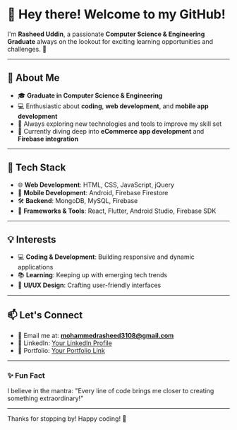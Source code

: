 # 👋 Hey there! Welcome to my GitHub!  

I'm **Rasheed Uddin**, a passionate **Computer Science & Engineering Graduate** always on the lookout for exciting learning opportunities and challenges. 🌟  

---

## 👀 About Me  

- 🎓 **Graduate in Computer Science & Engineering**
- 💻 Enthusiastic about **coding**, **web development**, and **mobile app development**
- 🚀 Always exploring new technologies and tools to improve my skill set
- 🌱 Currently diving deep into **eCommerce app development** and **Firebase integration**

---

## 🔧 Tech Stack  

- 🌐 **Web Development**: HTML, CSS, JavaScript, jQuery  
- 📱 **Mobile Development**: Android, Firebase Firestore  
- 🛠 **Backend**: MongoDB, MySQL, Firebase  
- 🌟 **Frameworks & Tools**: React, Flutter, Android Studio, Firebase SDK  

---

## 💡 Interests  

- 💻 **Coding & Development**: Building responsive and dynamic applications  
- 📚 **Learning**: Keeping up with emerging tech trends  
- 🎨 **UI/UX Design**: Crafting user-friendly interfaces  

---

## 📫 Let's Connect  

- 📩 Email me at: **mohammedrasheed3108@gmail.com**  
- 💼 LinkedIn: [Your LinkedIn Profile](#)  
- 🌟 Portfolio: [Your Portfolio Link](#)  

---

### ✨ Fun Fact  
I believe in the mantra: "Every line of code brings me closer to creating something extraordinary!"  

---
  
Thanks for stopping by! Happy coding! 🚀  
